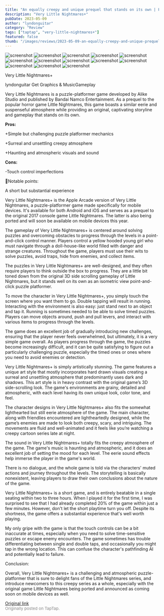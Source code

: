 ```yaml
---
title: "An equally creepy and unique prequel that stands on its own | Full Review - Very Little Nightmares+"
description: "Very Little Nightmares+"
pubDate: 2023-05-09
author: "lyndonguitar"
category: "Review"
tags: ["taptap", "very-little-nightmares+"]
featured: false
thumb: "/images/reviews/2023-05-09-an-equally-creepy-and-unique-prequel-that-stands-on-its-own--full-review---very-little-ni-0.avif"
---
```


<div class="gallery">
  <img src="/images/reviews/2023-05-09-an-equally-creepy-and-unique-prequel-that-stands-on-its-own--full-review---very-little-ni-0.avif" alt="screenshot" />
  <img src="/images/reviews/2023-05-09-an-equally-creepy-and-unique-prequel-that-stands-on-its-own--full-review---very-little-ni-1.avif" alt="screenshot" />
  <img src="/images/reviews/2023-05-09-an-equally-creepy-and-unique-prequel-that-stands-on-its-own--full-review---very-little-ni-2.avif" alt="screenshot" />
  <img src="/images/reviews/2023-05-09-an-equally-creepy-and-unique-prequel-that-stands-on-its-own--full-review---very-little-ni-3.avif" alt="screenshot" />
  <img src="/images/reviews/2023-05-09-an-equally-creepy-and-unique-prequel-that-stands-on-its-own--full-review---very-little-ni-4.avif" alt="screenshot" />
  <img src="/images/reviews/2023-05-09-an-equally-creepy-and-unique-prequel-that-stands-on-its-own--full-review---very-little-ni-5.avif" alt="screenshot" />
  <img src="/images/reviews/2023-05-09-an-equally-creepy-and-unique-prequel-that-stands-on-its-own--full-review---very-little-ni-6.avif" alt="screenshot" />
  <img src="/images/reviews/2023-05-09-an-equally-creepy-and-unique-prequel-that-stands-on-its-own--full-review---very-little-ni-7.avif" alt="screenshot" />
  <img src="/images/reviews/2023-05-09-an-equally-creepy-and-unique-prequel-that-stands-on-its-own--full-review---very-little-ni-8.avif" alt="screenshot" />
  <img src="/images/reviews/2023-05-09-an-equally-creepy-and-unique-prequel-that-stands-on-its-own--full-review---very-little-ni-9.avif" alt="screenshot" />
  <img src="/images/reviews/2023-05-09-an-equally-creepy-and-unique-prequel-that-stands-on-its-own--full-review---very-little-ni-10.avif" alt="screenshot" />
  <img src="/images/reviews/2023-05-09-an-equally-creepy-and-unique-prequel-that-stands-on-its-own--full-review---very-little-ni-11.avif" alt="screenshot" />
  <img src="/images/reviews/2023-05-09-an-equally-creepy-and-unique-prequel-that-stands-on-its-own--full-review---very-little-ni-12.avif" alt="screenshot" />
</div>

Very Little Nightmares+

lyndonguitar
Get
Graphics & MusicGameplay

Very Little Nightmares is a puzzle-platformer game developed by Alike Studio and published by Bandai Namco Entertainment. As a prequel to the popular horror game Little Nightmares, this game boasts a similar eerie and suspenseful atmosphere while providing an original, captivating storyline and gameplay that stands on its own.


**Pros:**


+Simple but challenging puzzle platformer mechanics

+Surreal and unsettling creepy atmosphere

+Haunting and atmospheric visuals and sound


**Cons:**


-Touch control imperfections

📝Notable points:

A short but substantial experience

Very Little Nightmares+ is the Apple Arcade version of Very Little Nightmares, a puzzle-platformer game made specifically for mobile devices. It's available for both Android and iOS and serves as a prequel to the original 2017 console game Little Nightmares. The latter is also being ported and will soon be available on mobile devices this year.

The gameplay of Very Little Nightmares+ is centered around solving puzzles and overcoming obstacles to progress through the levels in a point-and-click control manner. Players control a yellow hooded young girl who must navigate through a doll-house-like world filled with danger and strange creatures. Throughout the game, players must use their wits to solve puzzles, avoid traps, hide from enemies, and collect items.

The puzzles in Very Little Nightmares+ are well-designed, and they often require players to think outside the box to progress. They are a little bit toned down from the original 3D side scrolling gameplay of Little Nightmares, but it stands well on its own as an isometric view point-and-click puzzle platformer.

To move the character in Very Little Nightmares+, you simply touch the screen where you want them to go. Double tapping will result in running. Interacting with the environment is also easy: just stand next to an object and tap it. Running is sometimes needed to be able to solve timed puzzles. Players can move objects around, push and pull levers, and interact with various items to progress through the levels.

The game does an excellent job of gradually introducing new challenges, ensuring that the player never feels overwhelmed, but ultimately, it is a very simple game overall. As players progress through the game, the puzzles become increasingly difficult, and it can be quite satisfying to figure out a particularly challenging puzzle, especially the timed ones or ones where you need to avoid enemies or detection.

Very Little Nightmares+ is simply artistically stunning. The game features a unique art style that mostly incorporates hard drawn visuals creating a surreal and unsettling atmosphere that predominantly uses dark and shadows. This art style is in heavy contrast with the original game’s 3D side-scrolling look. The game's environments are grainy, detailed and atmospheric, with each level having its own unique look, color tone, and feel.

The character designs in Very Little Nightmares+ also fits the somewhat lighthearted but still eerie atmosphere of the game. The main character, along with friendlies encountered are lightheartedly designed, while the game’s enemies are made to look both creepy, scary, and intriguing. The movements are fluid and well-animated and it feels like you’re watching a creepy cartoon series late at night.

The sound in Very Little Nightmares+ totally fits the creepy atmosphere of the game. The game's music is haunting and atmospheric, and it does an excellent job of setting the mood for each level. The eerie sound effects help immerse the player in the game's world.

There is no dialogue, and the whole game is told via the characters' muted actions and journey throughout the levels. The storytelling is basically nonexistent, leaving players to draw their own conclusions about the nature of the game.

Very Little Nightmares+ is a short game, and is entirely beatable in a single seating within two to three hours. When I played it for the first time, I was surprised to see that I had already completed 20% of the game within just a few minutes. However, don't let the short playtime turn you off. Despite its shortness, the game offers a substantial experience that's well worth playing.

My only gripe with the game is that the touch controls can be a bit inaccurate at times, especially when you need to solve time-sensitive puzzles or escape enemy encounters. The game sometimes has trouble differentiating between single and double taps, and occasionally you might tap in the wrong location. This can confuse the character's pathfinding AI and potentially lead to failure.

Conclusion:

Overall, Very Little Nightmares+ is a challenging and atmospheric puzzle-platformer that is sure to delight fans of the Little Nightmares series, and introduce newcomers to this creepy series as a whole, especially with the original game Little Nightmares being ported and announced as coming soon on mobile devices as well.

[Original link](https://www.taptap.io/post/5381463)<br><span style="font-size: 0.95em; color: #888;">Originally posted on TapTap.</span>
